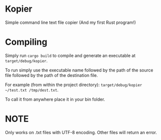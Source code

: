 # Kopier
Simple command line text file copier (And my first Rust program!)

# Compiling
Simply run `cargo build` to compile and generate an executable at `target/debug/kopier`.

To run simply use the executable name followed by the path of the source file followed by the path of the
destination file.

For example (from within the project directory): `target/debug/kopier ~/test.txt /tmp/dest.txt`.

To call it from anywhere place it in your bin folder.

# NOTE 
Only works on .txt files with UTF-8 encoding. Other files will return an error.
